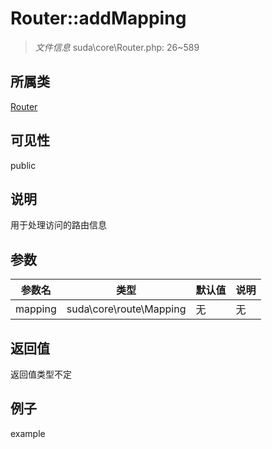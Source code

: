# Router::addMapping

> *文件信息* suda\core\Router.php: 26~589
## 所属类 

[Router](../Router.md)

## 可见性

  public  
## 说明

用于处理访问的路由信息

## 参数

 
| 参数名 | 类型 | 默认值 | 说明 |
|--------|-----|-------|-------|
 | mapping |  suda\core\route\Mapping | 无 | 无 |
## 返回值
返回值类型不定
## 例子

example